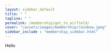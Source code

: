 ```yaml
---
layout: sidebar_default
title: " "
tagline: " "
permalink: /membership/get_to_airfield/
cover: "/assets/images/membership/rainbow.jpeg"
sidebar_include : "membership_sidebar.html"
---
```


Hello